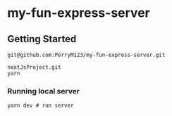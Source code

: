 # my-fun-express-server

## Getting Started

```
git@github.com:PerryM123/my-fun-express-server.git

nextJsProject.git
yarn
```

### Running local server
```
yarn dev # run server
```